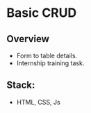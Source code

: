 # Basic CRUD

## Overview

- Form to table details.
- Internship training task.

## Stack:

- HTML, CSS, Js

